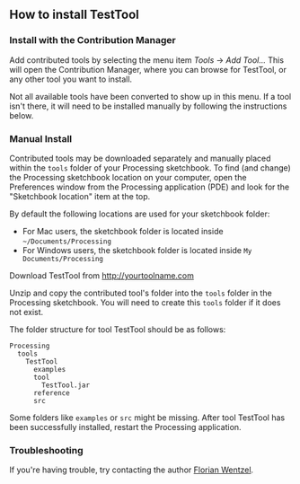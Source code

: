 ## How to install TestTool


### Install with the Contribution Manager

Add contributed tools by selecting the menu item _Tools_ → _Add Tool..._ This will open the Contribution Manager, where you can browse for TestTool, or any other tool you want to install.

Not all available tools have been converted to show up in this menu. If a tool isn't there, it will need to be installed manually by following the instructions below.

### Manual Install

Contributed tools may be downloaded separately and manually placed within the `tools` folder of your Processing sketchbook. To find (and change) the Processing sketchbook location on your computer, open the Preferences window from the Processing application (PDE) and look for the "Sketchbook location" item at the top.

By default the following locations are used for your sketchbook folder: 
  * For Mac users, the sketchbook folder is located inside `~/Documents/Processing` 
  * For Windows users, the sketchbook folder is located inside `My Documents/Processing`

Download TestTool from http://yourtoolname.com

Unzip and copy the contributed tool's folder into the `tools` folder in the Processing sketchbook. You will need to create this `tools` folder if it does not exist.
    
The folder structure for tool TestTool should be as follows:

```
Processing
  tools
    TestTool
      examples
      tool
        TestTool.jar
      reference
      src
```
                      
Some folders like `examples` or `src` might be missing. After tool TestTool has been successfully installed, restart the Processing application.

### Troubleshooting

If you're having trouble, try contacting the author [Florian Wentzel](http://yoururl.com).
